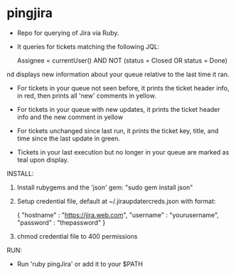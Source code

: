 pingjira
========

- Repo for querying of Jira via Ruby.

- It queries for tickets matching the following JQL:

	Assignee = currentUser() AND NOT (status = Closed OR status = Done)

nd displays new information about your queue relative to the last time it ran. 

- For tickets in your queue not seen before, it prints the ticket header info, in red, 
	then prints all 'new' comments in yellow. 

- For tickets in your queue with new updates, it prints the ticket header info and the new comment in yellow 

- For tickets unchanged since last run, it prints the ticket key, title, and time since the last update in green.

- Tickets in your last execution but no longer in your queue are marked as teal upon display.


INSTALL: 

1) Install rubygems and the 'json' gem: "sudo gem install json" 

2) Setup credential file, default at ~/.jiraupdatercreds.json with format:

	{ "hostname" : "https://jira.web.com", "username" : "yourusername", "password" : "thepassword" }

3) chmod credential file to 400 permissions

RUN:

- Run 'ruby pingJira' or add it to your $PATH

